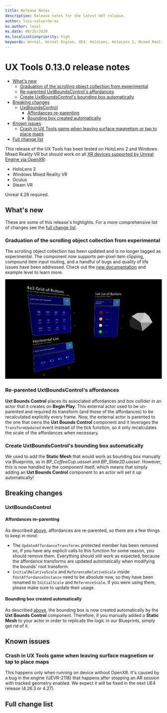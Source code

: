 ```yaml
---
title: Release Notes
description: Release notes for the latest UXT release.
author: luis-valverde-ms
ms.author: luval
ms.date: 08/25/2020
ms.localizationpriority: high
keywords: Unreal, Unreal Engine, UE4, HoloLens, HoloLens 2, Mixed Reality, development, MRTK, UXT, UX Tools, release notes
---
```


# UX Tools 0.13.0 release notes

- [What's new](#whats-new)
  - [Graduation of the scrolling object collection from experimental](#graduation-of-the-scrolling-object-collection-from-experimental)
  - [Re-parented UxtBoundsControl's affordances](#re-parented-uxtboundscontrols-affordances)
  - [Create UxtBoundsControl's bounding box automatically](#create-uxtboundscontrols-bounding-box-automatically)
- [Breaking changes](#breaking-changes)
  - [UxtBoundsControl](#uxtboundscontrol)
    - [Affordances re-parenting](#affordances-re-parenting)
    - [Bounding box created automatically](#bounding-box-created-automatically)
- [Known issues](#known-issues)
  - [Crash in UX Tools game when leaving surface magnetism or tap to place maps](#crash-in-ux-tools-game-when-leaving-surface-magnetism-or-tap-to-place-maps)
- [Full change list](#full-change-list)

This release of the UX Tools has been tested on HoloLens 2 and Windows Mixed Reality VR but should work on all [XR devices supported by Unreal Engine via OpenXR](https://docs.unrealengine.com/en-US/SharingAndReleasing/XRDevelopment/OpenXR/#platformsupport):
- HoloLens 2
- Windows Mixed Reality VR
- Oculus
- Steam VR

Unreal 4.26 required.

## What's new

These are some of this release's highlights. For a more comprehensive list of changes see the [full change list](#full-change-list).

### Graduation of the scrolling object collection from experimental

The scrolling object collection has been updated and is no longer tagged as experimental. The component now supports per-pixel item clipping, compound item input routing, and a handful of bugs and quality of life issues have been addressed. Check out the [new documentation](ScrollingObjectCollection.md) and example level to learn more.

![ScrollingObjectCollectionVariants](Images/ScrollingObjectCollection/ScrollingObjectCollectionVariants.png)

### Re-parented UxtBoundsControl's affordances

**Uxt Bounds Control** places its associated affordances and box collider in an actor that it creates on **Begin Play**. This external actor used to be un-parented and required its transform (and those of the affordances) to be recalculated explicitly every frame. Now, the external actor is parented to the one that owns the **Uxt Bounds Control** component and it leverages the `TransformUpdated` event instead of the tick function, so it only recalculates the scale of the affordances when necessary.

### Create UxtBoundsControl's bounding box automatically

We used to add the **Static Mesh** that would work as bounding box manually via Blueprints, as in *BP_CoffeeCup.uasset* and *BP_Slate2D.uasset*. However, this is now handled by the component itself, which means that simply adding an **Uxt Bounds Control** component to an actor will set it up automatically!

## Breaking changes

### UxtBoundsControl

#### Affordances re-parenting

As described [above](#re-parented-uxtboundscontrols-affordances), affordances are re-parented, so there are a few things to keep in mind:

- The `UpdateAffordanceTransforms` protected member has been removed so, if you have any explicit calls to this function for some reason, you should remove them. Everything should still work as expected, because the affordance transforms are updated automatically when modifying the bounds' root transform.
- `InitialRelativeScale` and `ReferenceRelativeScale` inside `FUxtAffordanceInstance` need to be absolute now, so they have been renamed to `InitialScale` and `ReferenceScale`. If you were using them, please make sure to update their usage.

#### Bounding box created automatically

As described [above](#create-uxtboundscontrols-bounding-box-automatically), the bounding box is now created automatically by the **Uxt Bounds Control** component. Therefore, if you manually added a **Static Mesh** to your actor in order to replicate the logic in our Blueprints, simply get rid of it.

## Known issues

### Crash in UX Tools game when leaving surface magnetism or tap to place maps

This happens only when running on device without OpenXR. It's caused by a bug in the engine (UEVR-2118) that happens after stopping an AR session with tracked geometry enabled. We expect it will be fixed in the next UE4 release (4.26.3 or 4.27).

## Full change list
